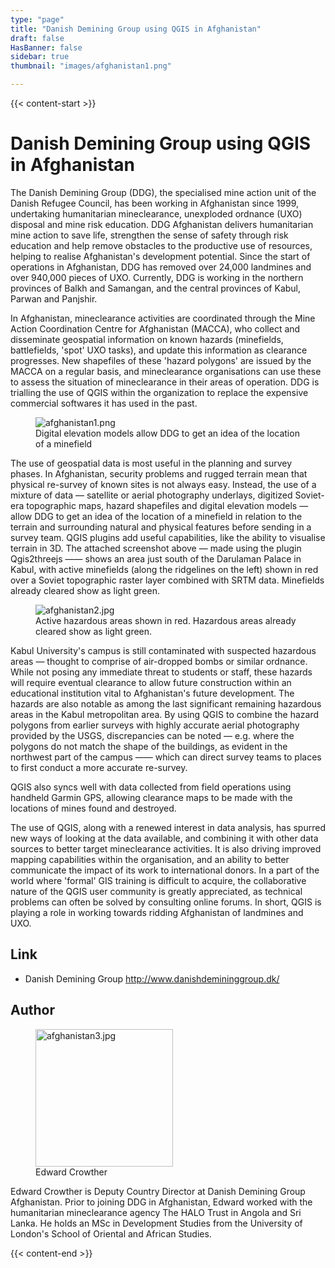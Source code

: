 ```yaml
---
type: "page"
title: "Danish Demining Group using QGIS in Afghanistan"
draft: false
HasBanner: false
sidebar: true
thumbnail: "images/afghanistan1.png"

---
```


{{< content-start >}}

# Danish Demining Group using QGIS in Afghanistan

The Danish Demining Group (DDG), the specialised mine action unit of the Danish Refugee Council, has been working in Afghanistan since 1999, undertaking humanitarian mineclearance, unexploded ordnance (UXO) disposal and mine risk education. DDG Afghanistan delivers humanitarian mine action to save life, strengthen the sense of safety through risk education and help remove obstacles to the productive use of resources, helping to realise Afghanistan's development potential. Since the start of operations in Afghanistan, DDG has removed over 24,000 landmines and over 940,000 pieces of UXO. Currently, DDG is working in the northern provinces of Balkh and Samangan, and the central provinces of Kabul, Parwan and Panjshir.

In Afghanistan, mineclearance activities are coordinated through the Mine Action Coordination Centre for Afghanistan (MACCA), who collect and disseminate geospatial information on known hazards (minefields, battlefields, 'spot' UXO tasks), and update this information as clearance progresses. New shapefiles of these 'hazard polygons' are issued by the MACCA on a regular basis, and mineclearance organisations can use these to assess the situation of mineclearance in their areas of operation. DDG is trialling the use of QGIS within the organization to replace the expensive commercial softwares it has used in the past.

<figure>
<img src="../images/afghanistan1.png" class="align-right" alt="afghanistan1.png" />
<figcaption>Digital elevation models allow DDG to get an idea of the location of a minefield</figcaption>
</figure>

The use of geospatial data is most useful in the planning and survey phases. In Afghanistan, security problems and rugged terrain mean that physical re-survey of known sites is not always easy. Instead, the use of a mixture of data — satellite or aerial photography underlays, digitized Soviet-era topographic maps, hazard shapefiles and digital elevation models — allow DDG to get an idea of the location of a minefield in relation to the terrain and surrounding natural and physical features before sending in a survey team. QGIS plugins add useful capabilities, like the ability to visualise terrain in 3D. The attached screenshot above — made using the plugin Qgis2threejs —— shows an area just south of the Darulaman Palace in Kabul, with active minefields (along the ridgelines on the left) shown in red over a Soviet topographic raster layer combined with SRTM data. Minefields already cleared show as light green.

<figure>
<img src="../images/afghanistan2.jpg" class="align-right" alt="afghanistan2.jpg" />
<figcaption>Active hazardous areas shown in red. Hazardous areas already cleared show as light green.</figcaption>
</figure>

Kabul University's campus is still contaminated with suspected hazardous areas — thought to comprise of air-dropped bombs or similar ordnance. While not posing any immediate threat to students or staff, these hazards will require eventual clearance to allow future construction within an educational institution vital to Afghanistan's future development. The hazards are also notable as among the last significant remaining hazardous areas in the Kabul metropolitan area. By using QGIS to combine the hazard polygons from earlier surveys with highly accurate aerial photography provided by the USGS, discrepancies can be noted — e.g. where the polygons do not match the shape of the buildings, as evident in the northwest part of the campus —— which can direct survey teams to places to first conduct a more accurate re-survey.

QGIS also syncs well with data collected from field operations using handheld Garmin GPS, allowing clearance maps to be made with the locations of mines found and destroyed.

The use of QGIS, along with a renewed interest in data analysis, has spurred new ways of looking at the data available, and combining it with other data sources to better target mineclearance activities. It is also driving improved mapping capabilities within the organisation, and an ability to better communicate the impact of its work to international donors. In a part of the world where 'formal' GIS training is difficult to acquire, the collaborative nature of the QGIS user community is greatly appreciated, as technical problems can often be solved by consulting online forums. In short, QGIS is playing a role in working towards ridding Afghanistan of landmines and UXO.

## Link

-   Danish Demining Group <http://www.danishdemininggroup.dk/>

## Author

<figure>
<img src="../images/afghanistan3.jpg" class="align-left" height="220" alt="afghanistan3.jpg" />
<figcaption>Edward Crowther</figcaption>
</figure>

Edward Crowther is Deputy Country Director at Danish Demining Group Afghanistan. Prior to joining DDG in Afghanistan, Edward worked with the humanitarian mineclearance agency The HALO Trust in Angola and Sri Lanka. He holds an MSc in Development Studies from the University of London's School of Oriental and African Studies.

{{< content-end >}}
